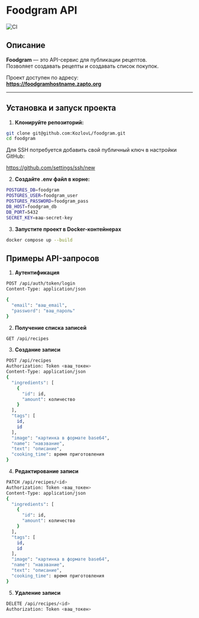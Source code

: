 # Foodgram API

![CI](https://github.com/KozlovL/foodgram/actions/workflows/main.yml/badge.svg)

## Описание

**Foodgram** — это API-сервис для публикации рецептов.  
Позволяет создавать рецепты и создавать список покупок.

Проект доступен по адресу:  
**https://foodgramhostname.zapto.org**

---

## Установка и запуск проекта

1. **Клонируйте репозиторий:**
```bash
git clone git@github.com:KozlovL/foodgram.git
cd foodgram
```
Для SSH потребуется добавить свой публичный ключ в настройки GitHub:

https://github.com/settings/ssh/new

2. **Создайте .env файл в корне:**
```bash
POSTGRES_DB=foodgram
POSTGRES_USER=foodgram_user
POSTGRES_PASSWORD=foodgram_pass
DB_HOST=foodgram_db
DB_PORT=5432
SECRET_KEY=ваш-secret-key
```
3. **Запустите проект в Docker-контейнерах**
```bash
docker compose up --build
```

## Примеры API-запросов

1. **Аутентификация**
```bash
POST /api/auth/token/login
Content-Type: application/json

{
  "email": "ваш_email",
  "password": "ваш_пароль"
}
```

2. **Получение списка записей**
```bash
GET /api/recipes
```

3. **Создание записи**
```bash
POST /api/recipes
Authorization: Token <ваш_токен>
Content-Type: application/json
{
  "ingredients": [
    {
      "id": id,
      "amount": количество
    }
  ],
  "tags": [
    id,
    id
  ],
  "image": "картинка в формате base64",
  "name": "навзвание",
  "text": "описание",
  "cooking_time": время приготовления
}
```

4. **Редактирование записи**
```bash
PATCH /api/recipes/<id>
Authorization: Token <ваш_токен>
Content-Type: application/json
{
  "ingredients": [
    {
      "id": id,
      "amount": количество
    }
  ],
  "tags": [
    id,
    id
  ],
  "image": "картинка в формате base64",
  "name": "навзвание",
  "text": "описание",
  "cooking_time": время приготовления
}
```

5. **Удаление записи**
```bash
DELETE /api/recipes/<id>
Authorization: Token <ваш_токен>
```